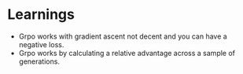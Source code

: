 # Learnings
- Grpo works with gradient ascent not decent and you can have a negative loss. 
- Grpo works by calculating a relative advantage across a sample of generations. 
